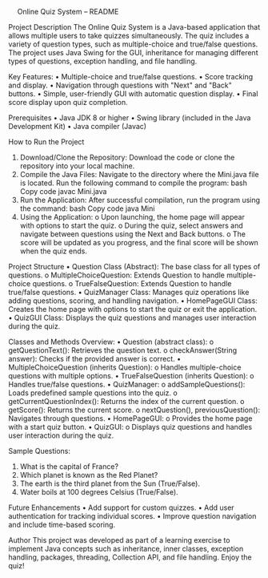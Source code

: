  
Online Quiz System – README

Project Description
The Online Quiz System is a Java-based application that allows multiple users to take quizzes simultaneously. The quiz includes a variety of question types, such as multiple-choice and true/false questions. The project uses Java Swing for the GUI, inheritance for managing different types of questions, exception handling, and file handling.

Key Features:
•	Multiple-choice and true/false questions.
•	Score tracking and display.
•	Navigation through questions with "Next" and "Back" buttons.
•	Simple, user-friendly GUI with automatic question display.
•	Final score display upon quiz completion.

Prerequisites
•	Java JDK 8 or higher
•	Swing library (included in the Java Development Kit)
•	Java compiler (Javac)

How to Run the Project
1.	Download/Clone the Repository: Download the code or clone the repository into your local machine.
2.	Compile the Java Files: Navigate to the directory where the Mini.java file is located. Run the following command to compile the program:
bash
Copy code
javac Mini.java
3.	Run the Application: After successful compilation, run the program using the command:
bash
Copy code
java Mini
4.	Using the Application:
o	Upon launching, the home page will appear with options to start the quiz.
o	During the quiz, select answers and navigate between questions using the Next and Back buttons.
o	The score will be updated as you progress, and the final score will be shown when the quiz ends.



Project Structure
•	Question Class (Abstract): The base class for all types of questions.
o	MultipleChoiceQuestion: Extends Question to handle multiple-choice questions.
o	TrueFalseQuestion: Extends Question to handle true/false questions.
•	QuizManager Class: Manages quiz operations like adding questions, scoring, and handling navigation.
•	HomePageGUI Class: Creates the home page with options to start the quiz or exit the application.
•	QuizGUI Class: Displays the quiz questions and manages user interaction during the quiz.

Classes and Methods Overview:
•	Question (abstract class):
o	getQuestionText(): Retrieves the question text.
o	checkAnswer(String answer): Checks if the provided answer is correct.
•	MultipleChoiceQuestion (inherits Question):
o	Handles multiple-choice questions with multiple options.
•	TrueFalseQuestion (inherits Question):
o	Handles true/false questions.
•	QuizManager:
o	addSampleQuestions(): Loads predefined sample questions into the quiz.
o	getCurrentQuestionIndex(): Returns the index of the current question.
o	getScore(): Returns the current score.
o	nextQuestion(), previousQuestion(): Navigates through questions.
•	HomePageGUI:
o	Provides the home page with a start quiz button.
•	QuizGUI:
o	Displays quiz questions and handles user interaction during the quiz.

Sample Questions:
1.	What is the capital of France?
2.	Which planet is known as the Red Planet?
3.	The earth is the third planet from the Sun (True/False).
4.	Water boils at 100 degrees Celsius (True/False).

Future Enhancements
•	Add support for custom quizzes.
•	Add user authentication for tracking individual scores.
•	Improve question navigation and include time-based scoring.

Author
This project was developed as part of a learning exercise to implement Java concepts such as inheritance, inner classes, exception handling, packages, threading, Collection API, and file handling.
Enjoy the quiz!



 

 

 
 
